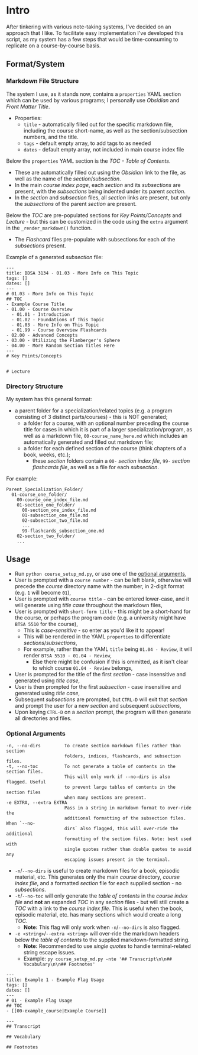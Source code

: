 # Intro

After tinkering with various note-taking systems, I've decided on an approach that I like. To facilitate easy implementation I've developed this script, as my system has a few steps that would be time-consuming to replicate on a course-by-course basis.

## Format/System

### Markdown File Structure

The system I use, as it stands now, contains a `properties` YAML section which can be used by various programs; I personally use _Obsidian_ and _Front Matter Title_.

- Properties:
  - `title` - automatically filled out for the specific markdown file, including the course short-name, as well as the section/subsection numbers, and the title.
  - `tags` - default empty array, to add tags to as needed
  - `dates` - default empty array, not included in main course index file

Below the `properties` YAML section is the _TOC - Table of Contents_.

- These are automatically filled out using the _Obsidian_ link to the file, as well as the name of the _section_/_subsection_.
- In the main _course index page_, each _section_ and its _subsections_ are present, with the _subsections_ being indented under its parent _section_.
- In the _section_ and _subsection_ files, all _section_ links are present, but only the _subsections_ of the parent _section_ are present.

Below the _TOC_ are pre-populated sections for _Key Points/Concepts_ and _Lecture_ - but this can be customized in the code using the `extra` argument in the `_render_markdown()` function.

- The _Flashcard_ files pre-populate with subsections for each of the _subsections_ present.

Example of a generated _subsection_ file:

```
---
title: BDSA 3134 - 01.03 - More Info on This Topic
tags: []
dates: []
---
# 01.03 - More Info on This Topic
## TOC
- Example Course Title
- 01.00 - Course Overview
  - 01.01 - Introduction
  - 01.02 - Foundations of This Topic
  - 01.03 - More Info on This Topic
  - 01.99 - Course Overview Flashcards
- 02.00 - Advanced Concepts
- 03.00 - Utilizing the Flamberger's Sphere
- 04.00 - More Random Section Titles Here
---
# Key Points/Concepts


# Lecture
```

### Directory Structure

My system has this general format:

- a parent folder for a specialization/related topics (e.g. a program consisting of 3 distinct parts/courses) - this is NOT generated;
  - a folder for a course, with an optional number preceding the course title for cases in which it is part of a larger specialization/program, as well as a markdown file, `00-course_name_here.md` which includes an automatically generated and filled out markdown file;
  - a folder for each defined section of the course (think chapters of a book, weeks, etc.);
    - these _section_ folders contain a `00-` _section index file_, `99-` _section flashcards file_, as well as a file for each _subsection_.

For example:

```
Parent_Specialization_Folder/
  01-course_one_folder/
    00-course_one_index_file.md
    01-section_one_folder/
      00-section_one_index_file.md
      01-subsection_one_file.md
      02-subsection_two_file.md
      ...
      99-flashcards_subsection_one.md
    02-section_two_folder/
    ...
```

## Usage

- Run `python course_setup_md.py`, or use one of the [optional arguments](#optional-arguments),
- User is prompted with a `course number` - can be left blank, otherwise will precede the _course_ directory name with the number, in 2-digit format (e.g. `1` will become `01`),
- User is prompted with `course title` - can be entered lower-case, and it will generate using _title case_ throughout the markdown files,
- User is prompted with `short-form title` - this might be a short-hand for the course, or perhaps the program code (e.g. a university might have `BTSA 5510` for the course),
  - This is _case-sensitive_ - so enter as you'd like it to appear!
  - This will be rendered in the YAML `properties` to differentiate _sections_/_subsections_,
  - For example, rather than the YAML `title` being `01.04 - Review`, it will render `BTSA 5510 - 01.04 - Review`,
    - Else there might be confusion if this is ommitted, as it isn't clear to which course `01.04 - Review` belongs,
- User is prompted for the title of the first _section_ - case insensitive and generated using _title case_,
- User is then prompted for the first _subsection_ - case insensitive and generated using _title case_,
- Subsequent _subsections_ are prompted, but `CTRL-D` will exit that _section_ and prompt the user for a new _section_ and subsequent _subsections_,
- Upon keying `CTRL-D` on a _section_ prompt, the program will then generate all directories and files.

### Optional Arguments

```
-n, --no-dirs         To create section markdown files rather than section
                      folders, indices, flashcards, and subsection files.
-t, --no-toc          To not generate a table of contents in the section files.
                      This will only work if --no-dirs is also flagged. Useful
                      to prevent large tables of contents in the section files
                      when many sections are present.
-e EXTRA, --extra EXTRA
                      Pass in a string in markdown format to over-ride the
                      additional formatting of the subsection files. When `--no-
                      dirs` also flagged, this will over-ride the additional
                      formatting of the section files. Note: best used with
                      single quotes rather than double quotes to avoid any
                      escaping issues present in the terminal.
```

- `-n`/`--no-dirs` is useful to create markdown files for a book, episodic material, etc. This generates only the main _course_ directory, _course index file_, and a formatted _section_ file for each supplied section - no _subsections_.
- `-t`/`--no-toc` will only generate the _table of contents_ in the _course index file_ and **not** an expanded _TOC_ in any _section_ files - but will still create a _TOC_ with a link to the _course index file_. This is useful when the book, episodic material, etc. has many sections which would create a long _TOC_.
  - **Note:** This flag will only work when `-n`/`--no-dirs` is also flagged.
- `-e <string>`/`--extra <string>` will over-ride the markdown headers below the _table of contents_ to the supplied markdown-formatted string.
  - **Note:** Recommended to use _single quotes_ to handle terminal-related string escape issues.
  - Example: `py course_setup_md.py -nte '## Transcript\n\n## Vocabulary\n\n## Footnotes'`

```
---
title: Example 1 - Example Flag Usage
tags: []
dates: []
---
# 01 - Example Flag Usage
## TOC
- [[00-example_course|Example Course]]

---
## Transcript

## Vocabulary

## Footnotes
```
